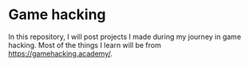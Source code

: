 # Game hacking
In this repository, I will post projects I made during my journey in game hacking. Most of the things I learn will be from https://gamehacking.academy/.
